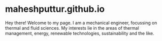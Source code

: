 # maheshputtur.github.io

Hey there! Welcome to my page. I am a mechanical engineer, focussing on thermal and fluid sciences. My interests lie in the areas of thermal management, energy, renewable technologies, sustainability and the like.
